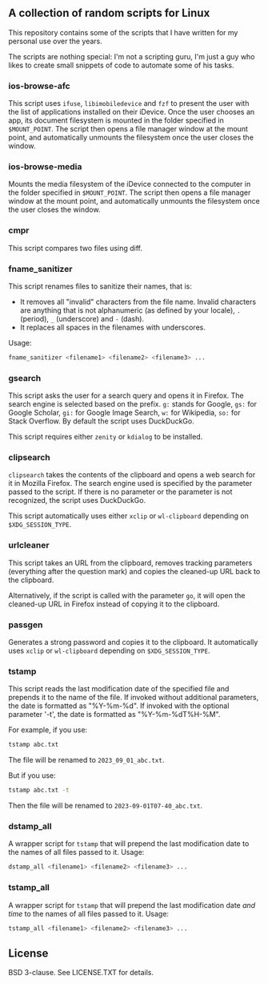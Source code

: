 ## A collection of random scripts for Linux

This repository contains some of the scripts that I have written for my personal use over the years.

The scripts are nothing special: I'm not a scripting guru, I'm just a guy who likes to create small snippets of code to automate some of his tasks.

### ios-browse-afc

This script uses `ifuse`, `libimobiledevice` and `fzf` to present the user with the list of applications installed on their iDevice. Once the user chooses an app, its document filesystem is mounted in the folder specified in `$MOUNT_POINT`. The script then opens a file manager window at the mount point, and automatically unmounts the filesystem once the user closes the window.

### ios-browse-media

Mounts the media filesystem of the iDevice connected to the computer in the folder specified in `$MOUNT_POINT`. The script then opens a file manager window at the mount point, and automatically unmounts the filesystem once the user closes the window. 

### cmpr

This script compares two files using diff.

### fname_sanitizer

This script renames files to sanitize their names, that is:

- It removes all "invalid" characters from the file name. Invalid characters are anything that is not alphanumeric (as defined by your locale), `.` (period), `_` (underscore) and `-` (dash).
- It replaces all spaces in the filenames with underscores.

Usage:

```bash
fname_sanitizer <filename1> <filename2> <filename3> ...
```

### gsearch

This script asks the user for a search query and opens it in Firefox. The search engine is selected based on the prefix. `g:` stands for Google, `gs:` for Google Scholar, `gi:` for Google Image Search, `w:` for Wikipedia, `so:` for Stack Overflow. By default the script uses DuckDuckGo. 

This script requires either `zenity` or `kdialog` to be installed.

### clipsearch

`clipsearch` takes the contents of the clipboard and opens a web search
for it in Mozilla Firefox. The search engine used is specified by the
parameter passed to the script. If there is no parameter or the
parameter is not recognized, the script uses DuckDuckGo. 

This script automatically uses either `xclip` or `wl-clipboard` depending on `$XDG_SESSION_TYPE`.

### urlcleaner

This script takes an URL from the clipboard, removes tracking parameters
(everything after the question mark) and copies the cleaned-up URL back
to the clipboard.

Alternatively, if the script is called with the parameter `go`, it will
open the cleaned-up URL in Firefox instead of copying it to the
clipboard.

### passgen
Generates a strong password and copies it to the clipboard. It automatically uses `xclip` or `wl-clipboard` depending on `$XDG_SESSION_TYPE`.

### tstamp

This script reads the last modification date of the specified file and prepends it to the name of the file. If invoked without additional parameters, the date is formatted as "%Y-%m-%d". If invoked with the
optional parameter '-t', the date is formatted as "%Y-%m-%dT%H-%M".

For example, if you use:

```bash
tstamp abc.txt
```

The file will be renamed to `2023_09_01_abc.txt`.

But if you use:

```bash
tstamp abc.txt -t
```

Then the file will be renamed to `2023-09-01T07-40_abc.txt`.

### dstamp_all

A wrapper script for `tstamp` that will prepend the last modification date to the names of all files passed to it. Usage:

```bash
dstamp_all <filename1> <filename2> <filename3> ...
```

### tstamp_all

A wrapper script for `tstamp` that will prepend the last modification date *and time* to the names of all files passed to it. Usage:

```bash
tstamp_all <filename1> <filename2> <filename3> ...
```

## License

BSD 3-clause. See LICENSE.TXT for details.
